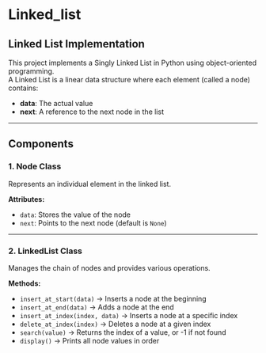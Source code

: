 # Linked_list

## Linked List Implementation

This project implements a Singly Linked List in Python using object-oriented programming.  
A Linked List is a linear data structure where each element (called a node) contains:

- **data**: The actual value  
- **next**: A reference to the next node in the list

---

## Components

### 1. Node Class
Represents an individual element in the linked list.

**Attributes:**
- `data`: Stores the value of the node  
- `next`: Points to the next node (default is `None`)

---

### 2. LinkedList Class
Manages the chain of nodes and provides various operations.

**Methods:**
- `insert_at_start(data)` → Inserts a node at the beginning  
- `insert_at_end(data)` → Adds a node at the end  
- `insert_at_index(index, data)` → Inserts a node at a specific index  
- `delete_at_index(index)` → Deletes a node at a given index  
- `search(value)` → Returns the index of a value, or -1 if not found  
- `display()` → Prints all node values in order
